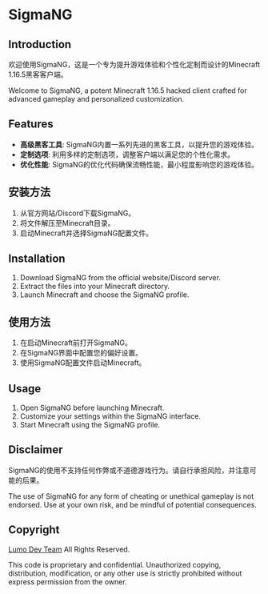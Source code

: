 # SigmaNG

## Introduction
欢迎使用SigmaNG，这是一个专为提升游戏体验和个性化定制而设计的Minecraft 1.16.5黑客客户端。

Welcome to SigmaNG, a potent Minecraft 1.16.5 hacked client crafted for advanced gameplay and personalized customization.

## Features
- **高级黑客工具**: SigmaNG内置一系列先进的黑客工具，以提升您的游戏体验。
- **定制选项**: 利用多样的定制选项，调整客户端以满足您的个性化需求。
- **优化性能**: SigmaNG的优化代码确保流畅性能，最小程度影响您的游戏体验。

## 安装方法
1. 从官方网站/Discord下载SigmaNG。
2. 将文件解压至Minecraft目录。
3. 启动Minecraft并选择SigmaNG配置文件。

## Installation
1. Download SigmaNG from the official website/Discord server.
2. Extract the files into your Minecraft directory.
3. Launch Minecraft and choose the SigmaNG profile.

## 使用方法
1. 在启动Minecraft前打开SigmaNG。
2. 在SigmaNG界面中配置您的偏好设置。
3. 使用SigmaNG配置文件启动Minecraft。

## Usage
1. Open SigmaNG before launching Minecraft.
2. Customize your settings within the SigmaNG interface.
3. Start Minecraft using the SigmaNG profile.

## Disclaimer
SigmaNG的使用不支持任何作弊或不道德游戏行为。请自行承担风险，并注意可能的后果。

The use of SigmaNG for any form of cheating or unethical gameplay is not endorsed. Use at your own risk, and be mindful of potential consequences.

## Copyright
[Lumo Dev Team](https://lumodev.xyz) All Rights Reserved.

This code is proprietary and confidential. Unauthorized copying, distribution, modification, or any other use is strictly prohibited without express permission from the owner.

